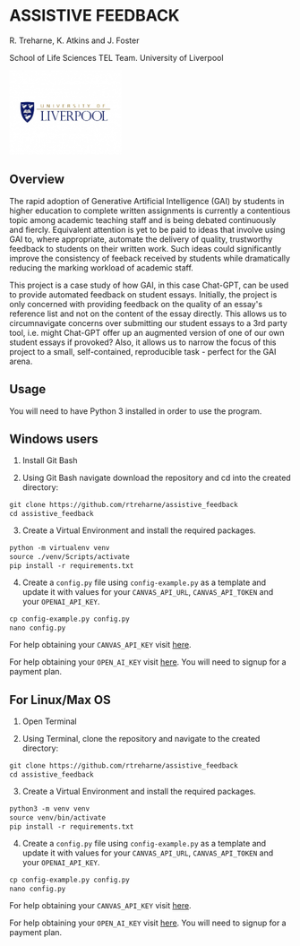 # ASSISTIVE FEEDBACK

R. Treharne, K. Atkins and J. Foster

School of Life Sciences TEL Team. University of Liverpool

<img src="logo.jpg" alt="UoL logo" width="200"/>

## Overview

The rapid adoption of Generative Artificial Intelligence (GAI) by students in higher education to complete written assignments is currently a contentious topic among academic teaching staff and is being debated continuously and fiercly. Equivalent attention is yet to be paid to ideas that involve using GAI to, where appropriate, automate the delivery of quality, trustworthy feedback to students on their written work. Such ideas could significantly improve the consistency of feeback received by students while dramatically reducing the marking workload of academic staff.

This project is a case study of how GAI, in this case Chat-GPT, can be used to provide automated feedback on student essays. Initially, the project is only concerned with providing feedback on the quality of an essay's reference list and not on the content of the essay directly. This allows us to circumnavigate concerns over submitting our student essays to a 3rd party tool, i.e. might Chat-GPT offer up an augmented version of one of our own student essays if provoked? Also, it allows us to narrow the focus of this project to a small, self-contained, reproducible task - perfect for the GAI arena.


## Usage

You will need to have Python 3 installed in order to use the program.

## Windows users

1. Install Git Bash

2. Using Git Bash navigate download the repository and cd into the created directory:

```{bash}
git clone https://github.com/rtreharne/assistive_feedback
cd assistive_feedback
```

3. Create a Virtual Environment and install the required packages.
```{bash}
python -m virtualenv venv
source ./venv/Scripts/activate
pip install -r requirements.txt
```

4. Create a `config.py` file using `config-example.py` as a template and update it with values for your `CANVAS_API_URL`, `CANVAS_API_TOKEN` and your `OPENAI_API_KEY`.
```{bash}
cp config-example.py config.py
nano config.py
```
For help obtaining your `CANVAS_API_KEY` visit [here](https://community.canvaslms.com/t5/Admin-Guide/How-do-I-manage-API-access-tokens-as-an-admin/ta-p/89).

For help obtaining your `OPEN_AI_KEY` visit [here](https://help.openai.com/en/articles/4936850-where-do-i-find-my-api-key). You will need to signup for a payment plan.

## For Linux/Max OS

1. Open Terminal

2. Using Terminal, clone the repository and navigate to the created directory:

```{bash}
git clone https://github.com/rtreharne/assistive_feedback
cd assistive_feedback
```

3. Create a Virtual Environment and install the required packages.
```{bash}
python3 -m venv venv
source venv/bin/activate
pip install -r requirements.txt
```

4. Create a `config.py` file using `config-example.py` as a template and update it with values for your `CANVAS_API_URL`, `CANVAS_API_TOKEN` and your `OPENAI_API_KEY`.
```{bash}
cp config-example.py config.py
nano config.py
```
For help obtaining your `CANVAS_API_KEY` visit [here](https://community.canvaslms.com/t5/Admin-Guide/How-do-I-manage-API-access-tokens-as-an-admin/ta-p/89).

For help obtaining your `OPEN_AI_KEY` visit [here](https://help.openai.com/en/articles/4936850-where-do-i-find-my-api-key). You will need to signup for a payment plan.








